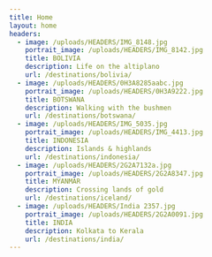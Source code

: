 ```yaml
---
title: Home
layout: home
headers:
  - image: /uploads/HEADERS/IMG_8148.jpg
    portrait_image: /uploads/HEADERS/IMG_8142.jpg
    title: BOLIVIA
    description: Life on the altiplano
    url: /destinations/bolivia/
  - image: /uploads/HEADERS/0H3A8285aabc.jpg
    portrait_image: /uploads/HEADERS/0H3A9222.jpg
    title: BOTSWANA
    description: Walking with the bushmen
    url: /destinations/botswana/
  - image: /uploads/HEADERS/IMG_5035.jpg
    portrait_image: /uploads/HEADERS/IMG_4413.jpg
    title: INDONESIA
    description: Islands & highlands
    url: /destinations/indonesia/
  - image: /uploads/HEADERS/2G2A7132a.jpg
    portrait_image: /uploads/HEADERS/2G2A8347.jpg
    title: MYANMAR
    description: Crossing lands of gold
    url: /destinations/iceland/
  - image: /uploads/HEADERS/India 2357.jpg
    portrait_image: /uploads/HEADERS/2G2A0091.jpg
    title: INDIA
    description: Kolkata to Kerala
    url: /destinations/india/
---
```


